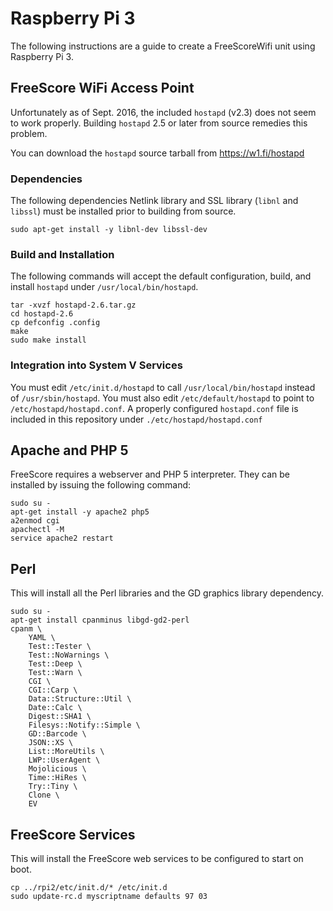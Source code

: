 # Raspberry Pi 3

The following instructions are a guide to create a FreeScoreWifi unit using Raspberry Pi 3.

## FreeScore WiFi Access Point

Unfortunately as of Sept. 2016, the included `hostapd` (v2.3) does not seem to work properly. Building `hostapd` 2.5 or later from source remedies this problem.

You can download the `hostapd` source tarball from https://w1.fi/hostapd

### Dependencies

The following dependencies Netlink library and SSL library (`libnl` and `libssl`) must be installed prior to building from source.

	sudo apt-get install -y libnl-dev libssl-dev
	
### Build and Installation

The following commands will accept the default configuration, build, and install `hostapd` under `/usr/local/bin/hostapd`.

	tar -xvzf hostapd-2.6.tar.gz
	cd hostapd-2.6
	cp defconfig .config
	make
	sudo make install
	
### Integration into System V Services

You must edit `/etc/init.d/hostapd` to call `/usr/local/bin/hostapd` instead of `/usr/sbin/hostapd`. You must also edit `/etc/default/hostapd` to point to `/etc/hostapd/hostapd.conf`. A properly configured `hostapd.conf` file is included in this repository under `./etc/hostapd/hostapd.conf`

## Apache and PHP 5

FreeScore requires a webserver and PHP 5 interpreter. They can be installed by issuing the following command:

	sudo su -
	apt-get install -y apache2 php5
	a2enmod cgi
	apachectl -M
	service apache2 restart	
	
## Perl

This will install all the Perl libraries and the GD graphics library dependency.

	sudo su -
	apt-get install cpanminus libgd-gd2-perl
	cpanm \
		YAML \
		Test::Tester \
		Test::NoWarnings \
		Test::Deep \
		Test::Warn \
		CGI \
		CGI::Carp \
		Data::Structure::Util \
		Date::Calc \
		Digest::SHA1 \
		Filesys::Notify::Simple \
		GD::Barcode \
		JSON::XS \
		List::MoreUtils \
		LWP::UserAgent \
		Mojolicious \
		Time::HiRes \
		Try::Tiny \
		Clone \
		EV	
		
## FreeScore Services

This will install the FreeScore web services to be configured to start on boot.

	cp ../rpi2/etc/init.d/* /etc/init.d
	sudo update-rc.d myscriptname defaults 97 03

